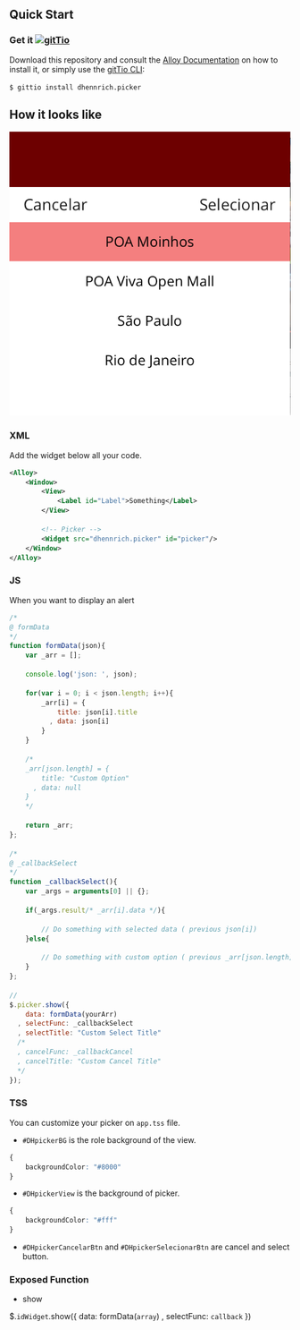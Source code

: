 ## Quick Start

### Get it [![gitTio](http://gitt.io/badge.svg)](http://gitt.io/component/dhennrich.picker)
Download this repository and consult the [Alloy Documentation](http://docs.appcelerator.com/titanium/latest/#!/guide/Alloy_XML_Markup-section-35621528_AlloyXMLMarkup-ImportingWidgets) on how to install it, or simply use the [gitTio CLI](http://gitt.io/cli):

`$ gittio install dhennrich.picker`

## How it looks like

![.Imagem](/assets/imagem.png)


### XML

Add the widget below all your code.
```xml
<Alloy>
    <Window>
        <View>
            <Label id="Label">Something</Label>
        </View>

        <!-- Picker -->
        <Widget src="dhennrich.picker" id="picker"/>
    </Window>
</Alloy>
```

### JS

When you want to display an alert

```js
/*
@ formData
*/
function formData(json){
    var _arr = [];

    console.log('json: ', json);

    for(var i = 0; i < json.length; i++){
        _arr[i] = {
            title: json[i].title
          , data: json[i]
        }
    }

    /*
    _arr[json.length] = {
        title: "Custom Option"
      , data: null
    }
    */

    return _arr;
};

/*
@ _callbackSelect
*/
function _callbackSelect(){
    var _args = arguments[0] || {};

    if(_args.result/* _arr[i].data */){

        // Do something with selected data ( previous json[i])
    }else{

        // Do something with custom option ( previous _arr[json.length] )
    }
};

//
$.picker.show({
    data: formData(yourArr)
  , selectFunc: _callbackSelect
  , selectTitle: "Custom Select Title"
  /*
  , cancelFunc: _callbackCancel
  , cancelTitle: "Custom Cancel Title"
  */
});
```

### TSS
You can customize your picker on `app.tss` file.

* `#DHpickerBG` is the role background of the view.

```css
{
    backgroundColor: "#8000"
}
```

* `#DHpickerView` is the background of picker.

```css
{
    backgroundColor: "#fff"
}
```

* `#DHpickerCancelarBtn` and `#DHpickerSelecionarBtn` are cancel and select button.

### Exposed Function

* show

$.`idWidget`.show({
    data: formData(`array`)
  , selectFunc: `callback`
})
